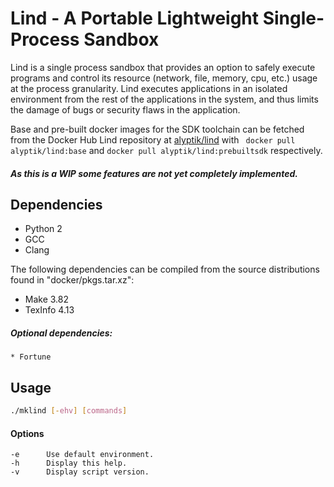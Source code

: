 # Lind - A Portable Lightweight Single-Process Sandbox

Lind is a single process sandbox that provides an option to safely execute
programs and control its resource (network, file, memory, cpu, etc.) usage
at the process granularity. Lind executes applications in an isolated
environment from the rest of the applications in the system, and thus
limits the damage of bugs or security flaws in the application.

Base and pre-built docker images for the SDK toolchain can be fetched from
the Docker Hub Lind repository at [alyptik/lind](https://hub.docker.com/r/alyptik/lind)
with ` docker pull alyptik/lind:base` and `docker pull alyptik/lind:prebuiltsdk`
respectively.

##### As this is a WIP some features are not yet completely implemented.

## Dependencies

* Python 2
* GCC
* Clang

The following dependencies can be compiled from the source distributions
found in "docker/pkgs.tar.xz":

* Make 3.82
* TexInfo 4.13

##### Optional dependencies:
	* Fortune

## Usage

```bash
./mklind [-ehv] [commands]
```

#### Options

	-e      Use default environment.
	-h      Display this help.
	-v      Display script version.

